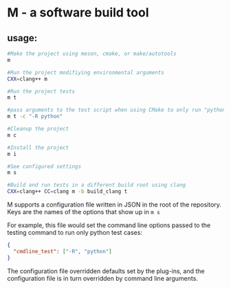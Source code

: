 # M - a software build tool

## usage:

```sh
#Make the project using meson, cmake, or make/autotools
m

#Run the project modifiying environmental arguments
CXX=clang++ m

#Run the project tests
m t

#pass arguments to the test script when using CMake to only run "python" tests
m t -c "-R python"

#Cleanup the project
m c

#Install the project
m i

#See configured settings
m s

#Build and run tests in a different build root using clang
CXX=clang++ CC=clang m -b build_clang t
```

M supports a configuration file written in JSON in the root of the repository.
Keys are the names of the options that show up in `m s`

For example, this file would set the command line options passed to the testing
command to run only python test cases:

```json
{
  "cmdline_test": ["-R", "python"]
}
```

The configuration file overridden defaults set by the plug-ins, and the configuration file is in turn overridden by command line arguments.
